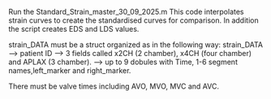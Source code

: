Run the Standard_Strain_master_30_09_2025.m
This code interpolates strain curves to create the standardised curves for comparison. In addition the script creates EDS and LDS values.

strain_DATA must be a struct organized as in the following way: strain_DATA -->
patient ID --> 3 fields called x2CH (2 chamber), x4CH (four chamber) and
APLAX (3 chamber). --> up to 9 dobules with Time, 1-6 segment names,left_marker and right_marker.

There must be valve times including AVO, MVO, MVC and AVC.

